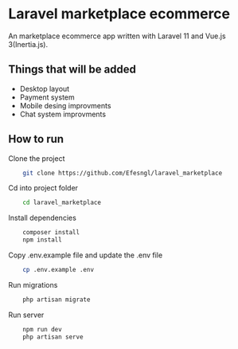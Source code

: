 
# Laravel marketplace ecommerce

An marketplace ecommerce app written with Laravel 11 and Vue.js 3(Inertia.js).


## Things that will be added

- Desktop layout
- Payment system
- Mobile desing improvments
- Chat system improvments

  
## How to run

Clone the project

```bash
    git clone https://github.com/Efesngl/laravel_marketplace
```

Cd into project folder

```bash
    cd laravel_marketplace
```

Install dependencies

```bash
    composer install 
    npm install
```
Copy .env.example file and update the .env file
```bash
    cp .env.example .env
```
Run migrations
```bash
    php artisan migrate
```
Run server

```bash
    npm run dev
    php artisan serve
```

  
